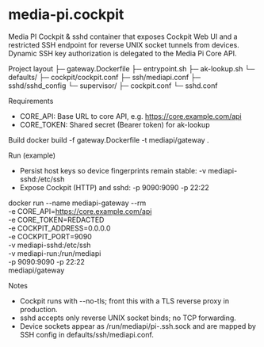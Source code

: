 # media-pi.cockpit

Media PI Cockpit & sshd container that exposes Cockpit Web UI and a restricted SSH endpoint for reverse UNIX socket tunnels from devices. Dynamic SSH key authorization is delegated to the Media Pi Core API.

Project layout
├─ gateway.Dockerfile
├─ entrypoint.sh
├─ ak-lookup.sh
└─ defaults/
   ├─ cockpit/cockpit.conf
   ├─ ssh/mediapi.conf
   ├─ sshd/sshd_config
   └─ supervisor/
      ├─ cockpit.conf
      └─ sshd.conf

Requirements
- CORE_API: Base URL to core API, e.g. https://core.example.com/api
- CORE_TOKEN: Shared secret (Bearer token) for ak-lookup

Build
docker build -f gateway.Dockerfile -t mediapi/gateway .

Run (example)
- Persist host keys so device fingerprints remain stable:
  -v mediapi-sshd:/etc/ssh 
- Expose Cockpit (HTTP) and sshd:
  -p 9090:9090 -p 22:22

docker run --name mediapi-gateway --rm \
  -e CORE_API=https://core.example.com/api \
  -e CORE_TOKEN=REDACTED \
  -e COCKPIT_ADDRESS=0.0.0.0 \
  -e COCKPIT_PORT=9090 \
  -v mediapi-sshd:/etc/ssh \
  -v mediapi-run:/run/mediapi \
  -p 9090:9090 -p 22:22 \
  mediapi/gateway

Notes
- Cockpit runs with --no-tls; front this with a TLS reverse proxy in production.
- sshd accepts only reverse UNIX socket binds; no TCP forwarding.
- Device sockets appear as /run/mediapi/pi-<deviceId>.ssh.sock and are mapped by SSH config in defaults/ssh/mediapi.conf.
